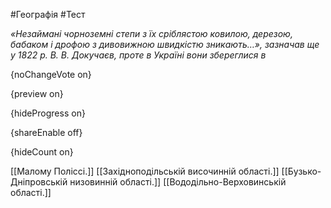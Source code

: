 #Географія #Тест

*«Незаймані чорноземні степи з їх сріблястою ковилою, дерезою, бабаком і дрофою з дивовижною швидкістю зникають…», зазначав ще у 1822 р. В. В. Докучаєв, проте в Україні вони збереглися в*

{noChangeVote on}

{preview on}

{hideProgress on}

{shareEnable off}

{hideCount on}

[[Малому Поліссі.]]
[[Західноподільській височинній області.]]
[[Бузько-Дніпровській низовинній області.]]
[[Вододільно-Верховинській області.]]
